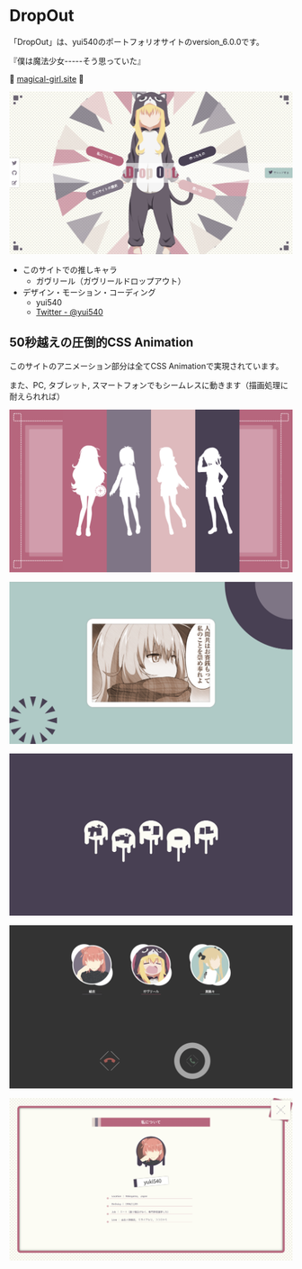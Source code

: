 # DropOut
「DropOut」は、yui540のポートフォリオサイトのversion_6.0.0です。

『僕は魔法少女-----そう思っていた』

🎉 [magical-girl.site](https://magical-girl.site) 🎉

![1](./res/1.png)

- このサイトでの推しキャラ
  - ガヴリール（ガヴリールドロップアウト）
- デザイン・モーション・コーディング
  - yui540
  - [Twitter - @yui540](https://twitter.com/yui540)

## 50秒越えの圧倒的CSS Animation
このサイトのアニメーション部分は全てCSS Animationで実現されています。

また、PC, タブレット, スマートフォンでもシームレスに動きます（描画処理に耐えられれば）

![2](./res/2.png)

![3](./res/3.png)

![4](./res/4.png)

![5](./res/5.png)

![6](./res/6.png)
